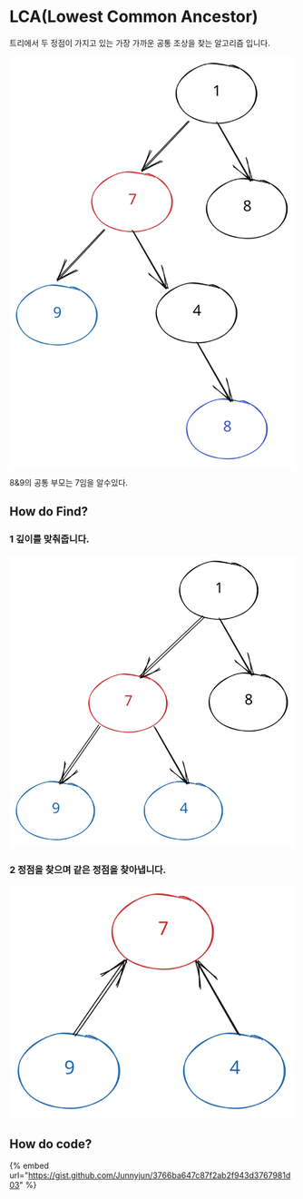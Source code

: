 # LCA(Lowest Common Ancestor)

트리에서 두 정점이 가지고 있는 가장 가까운 공통 조상을 찾는 알고리즘 입니다.

<img src="../../.gitbook/assets/file.excalidraw (1) (1) (1) (1).svg" alt="" class="gitbook-drawing">

8&9의 공통 부모는 7임을 알수있다.

## How do Find?

### 1 깊이를 맞춰줍니다.

<img src="../../.gitbook/assets/file.excalidraw (15).svg" alt="" class="gitbook-drawing">

### 2 정점을 찾으며 같은 정점을 찾아냅니다.

<img src="../../.gitbook/assets/file.excalidraw (16).svg" alt="" class="gitbook-drawing">



## How do code?

{% embed url="https://gist.github.com/Junnyjun/3766ba647c87f2ab2f943d3767981d03" %}
